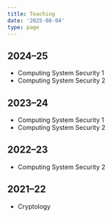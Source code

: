 ```yaml
---
title: Teaching
date: '2025-08-04'
type: page
---
```


## 2024–25
- Computing System Security 1
- Computing System Security 2

## 2023–24
- Computing System Security 1
- Computing System Security 2

## 2022–23
- Computing System Security 2

## 2021–22
- Cryptology
